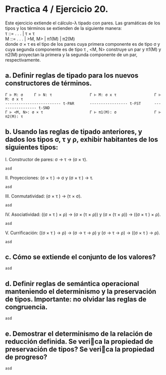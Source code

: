 # Practica 4 / Ejercicio 20.
Este ejercicio extiende el cálculo-λ tipado con pares. Las gramáticas de los tipos y los términos se extienden de la siguiente manera:  
τ ::= . . . | τ × τ  
M ::= . . . | >M, M> | π1(M) | π2(M)  
donde σ × τ es el tipo de los pares cuya primera componente es de tipo σ y cuya segunda componente es de tipo τ , <M, N> construye un par y π1(M) y π2(M) proyectan la primera y la segunda componente de un par, respectivamente.  
## a. Definir reglas de tipado para los nuevos constructores de términos.  
```
Γ ⊢ M: σ     Γ ⊢ N: τ                 Γ ⊢ M: σ x τ                 Γ ⊢ M: σ x τ
------------------------- t-PAR       ----------------- t-FST      ----------------- t-SND
Γ ⊢ <M, N>: σ × τ                     Γ ⊢ π1(M): σ                 Γ ⊢ π2(M): τ
```
## b. Usando las reglas de tipado anteriores, y dados los tipos σ, τ y ρ, exhibir habitantes de los siguientes tipos: 
I. Constructor de pares: σ → τ → (σ × τ).  
```
asd
```
II. Proyecciones: (σ × τ ) → σ y (σ × τ ) → τ.  
```
asd
```
III. Conmutatividad: (σ × τ ) → (τ × σ).  
```
asd
```
IV. Asociatividad: ((σ × τ ) × ρ) → (σ × (τ × ρ)) y (σ × (τ × ρ)) → ((σ × τ ) × ρ).  
```
asd
```
V. Currificación: ((σ × τ ) → ρ) → (σ → τ → ρ) y (σ → τ → ρ) → ((σ × τ ) → ρ).  
```
asd
```
## c. Cómo se extiende el conjunto de los valores?  
```
asd
```
## d. Definir reglas de semántica operacional manteniendo el determinismo y la preservación de tipos. Importante: no olvidar las reglas de congruencia.  
```
asd
```
## e. Demostrar el determinismo de la relación de reducción definida. Se verica la propiedad de preservación de tipos? Se verica la propiedad de progreso?  
```
asd
```

 
